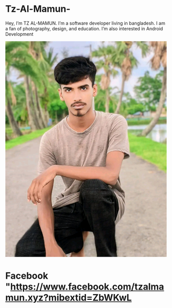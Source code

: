 # Tz-Al-Mamun-
Hey, I’m TZ AL-MAMUN. I’m a software developer living in bangladesh. I am a fan of photography, design, and education. I’m also interested in Android Development 


![image alt](1000076806.jpg)

# Facebook    "https://www.facebook.com/tzalmamun.xyz?mibextid=ZbWKwL
